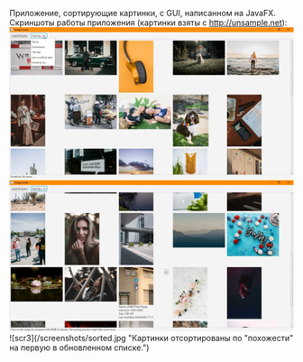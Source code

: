 Приложение, сортирующие картинки, с GUI, написанном на JavaFX.
Скриншоты работы приложения (картинки взяты с http://unsample.net):
![scr1](/screenshots/sorting_options.jpg "Выбор критерия сортировки.")
![scr2](/screenshots/primary_image_pick.jpg "Выбор изображения, с которыми будут сравниваться остальные.")
![scr3](/screenshots/sorted.jpg "Картинки отсортированы по "похожести" на первую в обновленном списке.")
